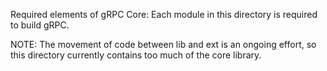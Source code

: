 Required elements of gRPC Core: Each module in this directory is required to
build gRPC.

NOTE: The movement of code between lib and ext is an ongoing effort, so this
directory currently contains too much of the core library.
